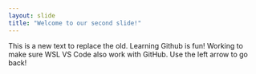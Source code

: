 ```yaml
---
layout: slide
title: "Welcome to our second slide!"
---
```

This is a new text to replace the old. Learning Github is fun! 
Working to make sure WSL VS Code also work with GitHub.
Use the left arrow to go back!